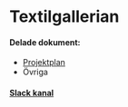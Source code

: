 Textilgallerian
==============
<h4>Delade dokument: </h4>

<ul>
  <li>
    <a href="https://docs.google.com/a/student.lnu.se/document/d/1-lk_o0Tk0QJsqbEFMcBn8KszAta8ae4ji2ouGwG9aEw/edit#">
    Projektplan</a>
  </li>
  <li>
    Övriga
  </li>
</ul>


<h4>
  <a href="https://wp2013.slack.com/messages/textilgallerian/">Slack kanal<a/>
</h4>
